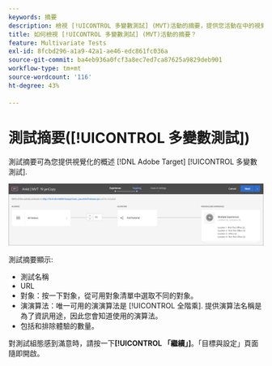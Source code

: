 ```yaml
---
keywords: 摘要
description: 檢視 [!UICONTROL 多變數測試] (MVT)活動的摘要，提供您活動在中的視覺化概觀 [!DNL Adobe Target].
title: 如何檢視 [!UICONTROL 多變數測試] (MVT)活動的摘要？
feature: Multivariate Tests
exl-id: 8fcbd296-a1a9-42a1-ae46-edc861fc036a
source-git-commit: ba4eb936a0fcf3a8ec7ed7ca87625a9829deb901
workflow-type: tm+mt
source-wordcount: '116'
ht-degree: 43%

---
```


# 測試摘要([!UICONTROL 多變數測試])

測試摘要可為您提供視覺化的概述 [!DNL Adobe Target] [!UICONTROL 多變數測試].

![測試摘要對話方塊](/help/main/c-activities/c-multivariate-testing/t-create-multivariate-test/assets/summary2new.png)

測試摘要顯示:

* 測試名稱
* URL
* 對象：按一下對象，從可用對象清單中選取不同的對象。
* 演演算法：唯一可用的演演算法是 [!UICONTROL 全階乘]. 提供演算法名稱是為了資訊用途，因此您會知道使用的演算法。
* 包括和排除體驗的數量。

對測試組態感到滿意時，請按一下&#x200B;**[!UICONTROL 「繼續」]**。「目標與設定」頁面隨即開啟。
